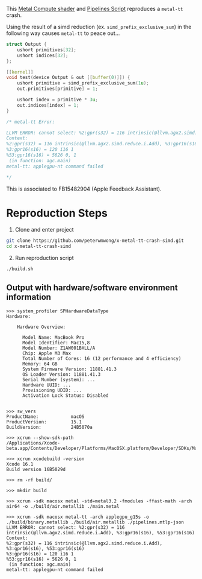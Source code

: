 This [Metal Compute shader](./main.metal) and [Pipelines Script](./pipelines.mtlp-json) reproduces a `metal-tt` crash.

Using the result of a simd reduction (ex. `simd_prefix_exclusive_sum`) in the following way causes `metal-tt` to peace out...

```c++
struct Output {
    ushort primitives[32];
    ushort indices[32];
};

[[kernel]]
void test(device Output & out [[buffer(0)]]) {
    ushort primitive = simd_prefix_exclusive_sum(1u);
    out.primitives[primitive] = 1;

    ushort index = primitive * 3u;
    out.indices[index] = 1;
}

/* metal-tt Error:

LLVM ERROR: cannot select: %2:gpr(s32) = 116 intrinsic(@llvm.agx2.simd.reduce.i.Add), %3:gpr16(s16), %53:gpr16(s16)
Context:
%2:gpr(s32) = 116 intrinsic(@llvm.agx2.simd.reduce.i.Add), %3:gpr16(s16), %53:gpr16(s16)
%3:gpr16(s16) = 120 i16 1
%53:gpr16(s16) = 5626 0, 1
 (in function: agc.main)
metal-tt: applegpu-nt command failed

*/
```

This is associated to FB15482904 (Apple Feedback Assistant).

# Reproduction Steps

1. Clone and enter project
```sh
git clone https://github.com/peterwmwong/x-metal-tt-crash-simd.git
cd x-metal-tt-crash-simd
```
2. Run reproduction script
```sh
./build.sh
```

## Output with hardware/software environment information

```
>>> system_profiler SPHardwareDataType
Hardware:

    Hardware Overview:

      Model Name: MacBook Pro
      Model Identifier: Mac15,8
      Model Number: Z1AW001BXLL/A
      Chip: Apple M3 Max
      Total Number of Cores: 16 (12 performance and 4 efficiency)
      Memory: 64 GB
      System Firmware Version: 11881.41.3
      OS Loader Version: 11881.41.3
      Serial Number (system): ...
      Hardware UUID: ...
      Provisioning UDID: ...
      Activation Lock Status: Disabled


>>> sw_vers
ProductName:            macOS
ProductVersion:         15.1
BuildVersion:           24B5070a

>>> xcrun --show-sdk-path
/Applications/Xcode-beta.app/Contents/Developer/Platforms/MacOSX.platform/Developer/SDKs/MacOSX.sdk

>>> xcrun xcodebuild -version
Xcode 16.1
Build version 16B5029d

>>> rm -rf build/

>>> mkdir build

>>> xcrun -sdk macosx metal -std=metal3.2 -fmodules -ffast-math -arch air64 -o ./build/air.metallib ./main.metal

>>> xcrun -sdk macosx metal-tt -arch applegpu_g15s -o ./build/binary.metallib ./build/air.metallib ./pipelines.mtlp-json
LLVM ERROR: cannot select: %2:gpr(s32) = 116 intrinsic(@llvm.agx2.simd.reduce.i.Add), %3:gpr16(s16), %53:gpr16(s16)
Context:
%2:gpr(s32) = 116 intrinsic(@llvm.agx2.simd.reduce.i.Add), %3:gpr16(s16), %53:gpr16(s16)
%3:gpr16(s16) = 120 i16 1
%53:gpr16(s16) = 5626 0, 1
 (in function: agc.main)
metal-tt: applegpu-nt command failed
```
